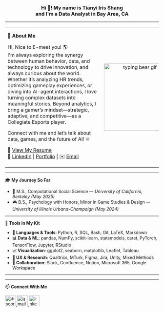 <h3 align="center">Hi 👋! My name is Tianyi Iris Shang<br>and I'm a Data Analyst in Bay Area, CA</h3>

---

<table>
<tr>
<td style="min-width: 300px; vertical-align: top;">

🌟 **About Me**

Hi, Nice to E-meet you! 🌎  
I'm always exploring the synergy between human behavior, data, and technology to drive innovation, and always curious about the world. Whether it’s analyzing HR trends, optimizing gameplay experiences, or diving into AI-agent interactions, I love turning complex datasets into meaningful stories. Beyond analytics, I bring a gamer’s mindset—strategic, adaptive, and competitive—as a Collegiate Esports player.

Connect with me and let’s talk about data, games, and the future of AI! ♾️  

📄 [View My Resume](#)  
🔗 [LinkedIn](https://www.linkedin.com/in/tianyi-iris-shang) | [Portfolio](#) | ✉️ [Email](mailto:tshangiris11@gmail.com)

</td>
<td style="width: 250px; text-align: center;">
  <img src="https://media.giphy.com/media/qQRfz2VfUbDeebczif/giphy.gif" width="220" alt="typing bear gif"/>
</td>
</tr>
</table>

---

🎓 **My Journey So Far**

- 🧠 M.S., Computational Social Science — *University of California, Berkeley (May 2025)*
- 🎮 B.S., Psychology with Honors, Minor in Game Studies & Design — *University of Illinois Urbana-Champaign (May 2024)*

---
🧰 **Tools in My Kit**

- **🧪 Languages & Tools**: Python, R, SQL, Bash, Git, LaTeX, Markdown  
- **📊 Data & ML**: pandas, NumPy, scikit-learn, statsmodels, caret, PyTorch, TensorFlow, Jupyter, RStudio  
- **📈 Visualization**: ggplot2, seaborn, matplotlib, Leaflet, Tableau  
- **🧠 UX & Research**: Qualtrics, MTurk, Figma, Jira, Unity, Mixed Methods  
- **🤝 Collaboration**: Slack, Confluence, Notion, Microsoft 365, Google Workspace

---

<!-- Your original logo section below remains unchanged -->

<div align="left">
  <!-- (icon block kept as-is, unchanged) -->
  <!-- All your icons go here exactly as you pasted them before -->
</div>

---

📫 **Connect With Me**

<div align="left">
  <a href="tshangiris" target="_blank">
    <img src="https://img.shields.io/static/v1?message=Discord&logo=discord&label=&color=7289DA&logoColor=white&labelColor=&style=for-the-badge" height="35" alt="discord logo"  />
  </a>
  <a href="mailto:tshangiris11@gmail.com" target="_blank">
    <img src="https://img.shields.io/static/v1?message=Gmail&logo=gmail&label=&color=D14836&logoColor=white&labelColor=&style=for-the-badge" height="35" alt="gmail logo"  />
  </a>
  <a href="https://www.linkedin.com/in/tianyi-iris-shang" target="_blank">
    <img src="https://img.shields.io/static/v1?message=LinkedIn&logo=linkedin&label=&color=0077B5&logoColor=white&labelColor=&style=for-the-badge" height="35" alt="linkedin logo"  />
  </a>
</div>
